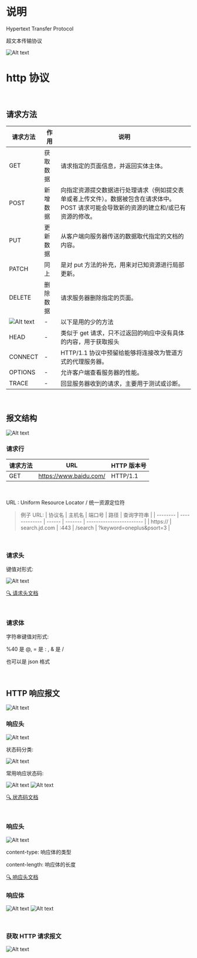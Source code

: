 # 说明

Hypertext Transfer Protocol

超文本传输协议

![Alt text](image.png)

# http 协议

<br>

## 请求方法

| 请求方法                  | 作用     | 说明                                                                                                                                     |
| ------------------------- | -------- | ---------------------------------------------------------------------------------------------------------------------------------------- |
| GET                       | 获取数据 | 请求指定的页面信息，并返回实体主体。                                                                                                     |
| POST                      | 新增数据 | 向指定资源提交数据进行处理请求（例如提交表单或者上传文件）。数据被包含在请求体中。POST 请求可能会导致新的资源的建立和/或已有资源的修改。 |
| PUT                       | 更新数据 | 从客户端向服务器传送的数据取代指定的文档的内容。                                                                                         |
| PATCH                     | 同上     | 是对 put 方法的补充，用来对已知资源进行局部更新。                                                                                        |
| DELETE                    | 删除数据 | 请求服务器删除指定的页面。                                                                                                               |
| ![Alt text](0159352B.png) | -        | 以下是用的少的方法                                                                                                                       |
| HEAD                      | -        | 类似于 get 请求，只不过返回的响应中没有具体的内容，用于获取报头                                                                          |
| CONNECT                   | -        | HTTP/1.1 协议中预留给能够将连接改为管道方式的代理服务器。                                                                                |
| OPTIONS                   | -        | 允许客户端查看服务器的性能。                                                                                                             |
| TRACE                     | -        | 回显服务器收到的请求，主要用于测试或诊断。                                                                                               |

<br>

## 报文结构

![Alt text](image-1.png)

### 请求行

| 请求方法 | URL                    | HTTP 版本号 |
| -------- | ---------------------- | ----------- |
| GET      | https://www.baidu.com/ | HTTP/1.1    |

<br>

URL : Uniform Resource Locator / 统一资源定位符

> 例子 URL:
> | 协议名 | 主机名 | 端口号 | 路径 | 查询字符串 |
> | -------- | ------------- | ------ | ------- | ------------------------ |
> | https:// | search.jd.com | :443 | /search | ?keyword=oneplus&psort=3 |

<br>

### 请求头

键值对形式:

![Alt text](image-0.png)

[🔍 请求头文档](https://developer.mozilla.org/zh-CN/docs/Web/HTTP/Headers)

<br>

### 请求体

字符串键值对形式:

%40 是 @, = 是 : , & 是 /

也可以是 json 格式

<br>

## HTTP 响应报文

![Alt text](image-2.png)

### 响应头

![Alt text](image-3.png)

状态码分类:

![Alt text](image-5.png)

常用响应状态码:

![Alt text](image-4.png)
![Alt text](image-6.png)

[🔍 状态码文档](https://developer.mozilla.org/zh-CN/docs/Web/HTTP/Status)

<br>

### 响应头

![Alt text](image-7.png)

content-type: 响应体的类型

content-length: 响应体的长度

[🔍 响应头文档](https://developer.mozilla.org/zh-CN/docs/Web/HTTP/Headers)

### 响应体

![Alt text](image-8.png)
![Alt text](image-9.png)

<br>

### 获取 HTTP 请求报文

![Alt text](image-10.png)
